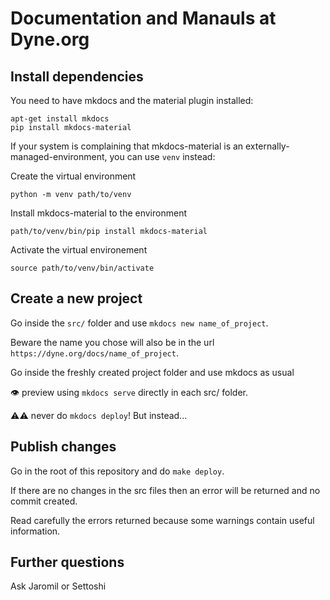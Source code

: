 # Documentation and Manauls at Dyne.org

## Install dependencies

You need to have mkdocs and the material plugin installed:
```
apt-get install mkdocs
pip install mkdocs-material
```

If your system is complaining that mkdocs-material is an externally-managed-environment, you can use `venv` instead:

Create the virtual environment
```
python -m venv path/to/venv
```
Install mkdocs-material to the environment
```
path/to/venv/bin/pip install mkdocs-material
```

Activate the virtual environement
```
source path/to/venv/bin/activate
```


## Create a new project

Go inside the `src/` folder and use `mkdocs new name_of_project`.

Beware the name you chose will also be in the url `https://dyne.org/docs/name_of_project`.

Go inside the freshly created project folder and use mkdocs as usual

👁️ preview using `mkdocs serve` directly in each src/ folder.

⚠️⚠️  never do `mkdocs deploy`! But instead...

## Publish changes

Go in the root of this repository and do `make deploy`.

If there are no changes in the src files then an error will be returned and no commit created.

Read carefully the errors returned because some warnings contain useful information.


## Further questions

Ask Jaromil or Settoshi
